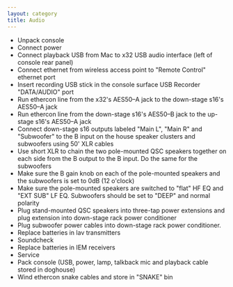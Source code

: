 ```yaml
---
layout: category
title: Audio
---
```


<span id="checklist" class="hidden"></span>
- Unpack console
- Connect power
- Connect playback USB from Mac to x32 USB audio interface (left of console rear panel)
- Connect ethernet from wireless access point to "Remote Control" ethernet port
- Insert recording USB stick in the console surface USB Recorder "DATA/AUDIO" port
- Run ethercon line from the x32's AES50–A jack to the down-stage s16's AES50–A jack
- Run ethercon line from the down-stage s16's AES50–B jack to the up-stage s16's AES50–A jack
- Connect down-stage s16 outputs labeled "Main L", "Main R" and "Subwoofer" to the B input on the house speaker clusters and subwoofers using 50' XLR cables
- Use short XLR to chain the two pole-mounted QSC speakers together on each side from the B output to the B input. Do the same for the subwoofers
- Make sure the B gain knob on each of the pole-mounted speakers and the subwoofers is set to 0dB (12 o'clock)
- Make sure the pole-mounted speakers are switched to "flat" HF EQ and "EXT SUB" LF EQ. Subwoofers should be set to "DEEP" and normal polarity
- Plug stand-mounted QSC speakers into three-tap power extensions and plug extension into down-stage rack power conditioner
- Plug subwoofer power cables into down-stage rack power conditioner.
- Replace batteries in lav transmitters
- Soundcheck
- Replace batteries in IEM receivers
- Service
- Pack console (USB, power, lamp, talkback mic and playback cable stored in doghouse)
- Wind ethercon snake cables and store in "SNAKE" bin

